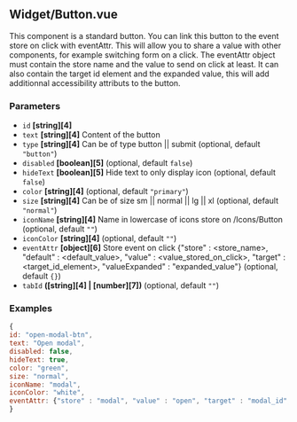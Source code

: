 ## Widget/Button.vue

This component is a standard button.
You can link this button to the event store on click with eventAttr.
This will allow you to share a value with other components, for example switching form on a click.
The eventAttr object must contain the store name and the value to send on click at least.
It can also contain the target id element and the expanded value, this will add additionnal accessibility attributs to the button.

### Parameters

*   `id` **[string][4]**&#x20;
*   `text` **[string][4]** Content of the button
*   `type` **[string][4]** Can be of type button || submit (optional, default `"button"`)
*   `disabled` **[boolean][5]**  (optional, default `false`)
*   `hideText` **[boolean][5]** Hide text to only display icon (optional, default `false`)
*   `color` **[string][4]**  (optional, default `"primary"`)
*   `size` **[string][4]** Can be of size sm || normal || lg || xl (optional, default `"normal"`)
*   `iconName` **[string][4]** Name in lowercase of icons store on /Icons/Button (optional, default `""`)
*   `iconColor` **[string][4]**  (optional, default `""`)
*   `eventAttr` **[object][6]** Store event on click {"store" : \<store\_name>, "default" : \<default\_value>,  "value" : \<value\_stored\_on\_click>, "target"<optional> : \<target\_id\_element>, "valueExpanded" : "expanded\_value"} (optional, default `{}`)
*   `tabId` **([string][4] | [number][7])**  (optional, default `""`)

### Examples

```javascript
{
id: "open-modal-btn",
text: "Open modal",
disabled: false,
hideText: true,
color: "green",
size: "normal",
iconName: "modal",
iconColor: "white",
eventAttr: {"store" : "modal", "value" : "open", "target" : "modal_id", "valueExpanded" : "open"},7
}
```

